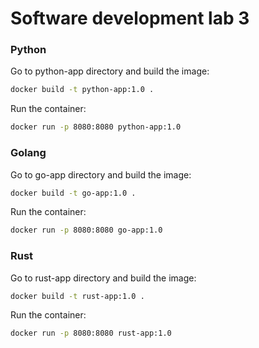 # Software development lab 3

### Python

Go to python-app directory and build the image:

```bash 
docker build -t python-app:1.0 .
```

Run the container:

```bash 
docker run -p 8080:8080 python-app:1.0
```

### Golang

Go to go-app directory and build the image:

```bash 
docker build -t go-app:1.0 .
```
Run the container:

```bash 
docker run -p 8080:8080 go-app:1.0
```

### Rust

Go to rust-app directory and build the image:

```bash 
docker build -t rust-app:1.0 .
```
Run the container:

```bash 
docker run -p 8080:8080 rust-app:1.0
```
